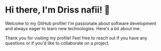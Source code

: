 # Hi there, I'm Driss nafii! 👋

Welcome to my GitHub profile! I'm passionate about software development and always eager to learn new technologies. Here's a bit about me:

Thank you for visiting my profile! Feel free to reach out if you have any questions or if you'd like to collaborate on a project.
